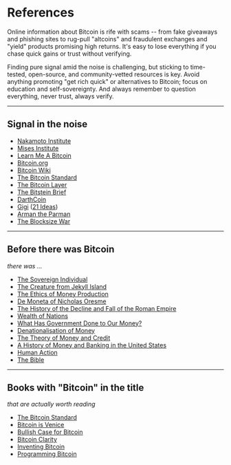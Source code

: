 # References

Online information about Bitcoin is rife with scams -- from fake giveaways and phishing sites to rug-pull "altcoins" and fraudulent exchanges and "yield" products promising high returns. It's easy to lose everything if you chase quick gains or trust without verifying. 

Finding pure signal amid the noise is challenging, but sticking to time-tested, open-source, and community-vetted resources is key. Avoid anything promoting "get rich quick" or alternatives to Bitcoin; focus on education and self-sovereignty. And always remember to question everything, never trust, always verify.




---

## Signal in the noise

+ [Nakamoto Institute](https://nakamotoinstitute.org/)
+ [Mises Institute](https://mises.org/)
+ [Learn Me A Bitcoin](https://learnmeabitcoin.com/)
+ [Bitcoin.org](https://bitcoin.org/)
+ [Bitcoin Wiki](https://en.bitcoin.it/wiki/Main_Page)
+ [The Bitcoin Standard](https://saifedean.com/)
+ [The Bitcoin Layer](https://thebitcoinlayer.substack.com/)
+ [The Bitstein Brief](https://bitstein.substack.com/)
+ [DarthCoin](https://darthcoin.substack.com/)
+ [Gigi](https://dergigi.com/) ([21 Ideas](https://dergigi.com/21/))
+ [Arman the Parman](https://armantheparman.com/)
+ [The Blocksize War](https://www.amazon.com/Blocksize-War-Battle-Bitcoins-Protocol/dp/B08YQMC2WM)




---

## Before there was Bitcoin

*there was ...*

+ [The Sovereign Individual](https://www.amazon.com/Sovereign-Individual-Mastering-Transition-Information/dp/0684832720)
+ [The Creature from Jekyll Island](https://www.amazon.com/Creature-Jekyll-Island-Federal-Reserve/dp/091298645X)
+ [The Ethics of Money Production](https://www.amazon.com/Ethics-Money-Production-Jörg-Guido-Hülsmann/dp/1610164520)
+ [De Moneta of Nicholas Oresme](https://www.amazon.com/Treatise-Origin-Nature-Legal-Money/dp/B0006D3E9A)
+ [The History of the Decline and Fall of the Roman Empire](https://www.amazon.com/History-Decline-Fall-Roman-Empire/dp/0140437649)
+ [Wealth of Nations](https://www.amazon.com/Wealth-Nations-Adam-Smith/dp/0553585975)
+ [What Has Government Done to Our Money?](https://www.amazon.com/What-Has-Government-Done-Money/dp/1610166450)
+ [Denationalisation of Money](https://www.amazon.com/Denationalisation-Money-Argument-F-Hayek/dp/B002697AZG)
+ [The Theory of Money and Credit](https://www.amazon.com/Theory-Money-Credit-Ludwig-Mises/dp/1620871610)
+ [A History of Money and Banking in the United States](https://www.amazon.com/History-Money-Banking-United-States/dp/0945466331)
+ [Human Action](https://www.amazon.com/Human-Action-Ludwig-Von-Mises/dp/1614273545)
+ [The Bible](https://biblehub.com/)




---

## Books with "Bitcoin" in the title 

*that are actually worth reading*

+ [The Bitcoin Standard](https://www.amazon.com/Bitcoin-Standard-Decentralized-Alternative-Central/dp/1119473861)
+ [Bitcoin is Venice](https://www.amazon.com/Bitcoin-Venice-Essays-Future-Money/dp/B09W5F3YNP)
+ [Bullish Case for Bitcoin](https://www.amazon.com/Bullish-Case-Bitcoin-Vijay-Boyapati/dp/B0948LPS85)
+ [Bitcoin Clarity](https://www.amazon.com/Bitcoin-Clarity-Kiwi-Spatz/dp/1093761423)
+ [Inventing Bitcoin](https://www.amazon.com/Inventing-Bitcoin-Technology-Decentralized-Explained/dp/1794327487)
+ [Programming Bitcoin](https://www.amazon.com/Programming-Bitcoin-Learn-Program-Scratch/dp/1492031496)




